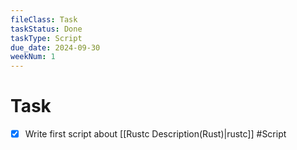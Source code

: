```yaml
---
fileClass: Task
taskStatus: Done
taskType: Script
due_date: 2024-09-30
weekNum: 1
---
```


# Task
- [x] Write first script about [[Rustc Description(Rust)|rustc]] #Script 

























































